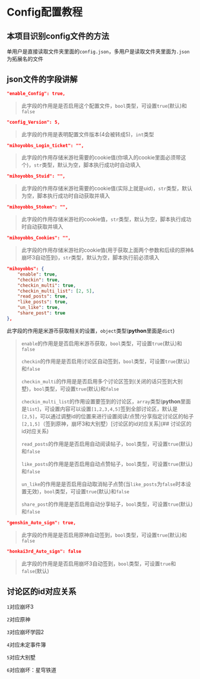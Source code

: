 # Config配置教程

## 本项目识别config文件的方法

单用户是直接读取文件夹里面的`config.json`，多用户是读取文件夹里面为`.json`为拓展名的文件

## json文件的字段讲解

```json
"enable_Config": true,
```

>此字段的作用是是否启用这个配置文件，`bool`类型，可设置`true`(默认)和`false`

```json
"config_Version": 5,
```

>此字段的作用是表明配置文件版本(4会被转成5)，`int`类型

```json
"mihoyobbs_Login_ticket": "", 
```

>此字段的作用存储米游社需要的cookie值(你填入的cookie里面必须带这个)，`str`类型，默认为空，脚本执行成功时自动填入

```json
"mihoyobbs_Stuid": "",
```

>此字段的作用存储米游社需要的cookie值(实际上就是uid)，`str`类型，默认为空，脚本执行成功时自动获取并填入

```json
"mihoyobbs_Stoken": "", 
```

>此字段的作用存储米游社的cookie值，`str`类型，默认为空，脚本执行成功时自动获取并填入

```json
"mihoyobbs_Cookies": "", 
```

>此字段的作用存储米游社的cookie值(用于获取上面两个参数和后续的原神&崩坏3自动签到)，`str`类型，默认为空，脚本执行前必须填入

```json
"mihoyobbs": {
    "enable": true, 
    "checkin": true, 
    "checkin_multi": true, 
    "checkin_multi_list": [2, 5], 
    "read_posts": true, 
    "like_posts": true, 
    "un_like": true, 
    "share_post": true
}, 
```

此字段的作用是米游币获取相关的设置，`object`类型(**python**里面是`dict`)

>`enable`的作用是是否启用米游币获取，`bool`类型，可设置`true`(默认)和`false`
>
>`checkin`的作用是是否启用讨论区自动签到，`bool`类型，可设置`true`(默认)和`false`
>
>`checkin_multi`的作用是是否启用多个讨论区签到(关闭的话只签到大别墅)，`bool`类型，可设置`true`(默认)和`false`
>
>`checkin_multi_list`的作用设置要签到的讨论区，`array`类型(**python**里面是`list`)，可设置内容可以设置`[1,2,3,4,5]`签到全部讨论区，默认是`[2,5]`，可以通过调整id的位置来进行设置阅读/点赞/分享指定讨论区的帖子`[2,1,5]`（签到原神，崩坏3和大别墅）[讨论区的id对应关系](## 讨论区的id对应关系)
>
>`read_posts`的作用是是否启用自动阅读帖子，`bool`类型，可设置`true`(默认)和`false`
>
>`like_posts`的作用是是否启用自动点赞帖子，`bool`类型，可设置`true`(默认)和`false`
>
>`un_like`的作用是是否启用自动取消帖子点赞(当`like_posts`为`false`时本设置无效)，`bool`类型，可设置`true`(默认)和`false`
>
>`share_post`的作用是是否启用自动分享帖子，`bool`类型，可设置`true`(默认)和`false`

```json
"genshin_Auto_sign": true,
```

>此字段的作用是是否启用原神自动签到，`bool`类型，可设置`true`(默认)和`false`

```json
"honkai3rd_Auto_sign": false
```

>此字段的作用是是否启用崩坏3自动签到，`bool`类型，可设置`true`和`false`(默认)

## 讨论区的id对应关系

`1`对应崩坏3

`2`对应原神

`3`对应崩坏学园2

`4`对应未定事件簿

`5`对应大别墅

`6`对应崩坏：星穹铁道
